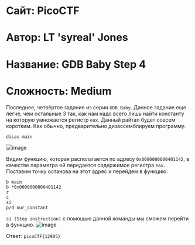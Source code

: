 
# Сайт: PicoCTF
# Автор: LT 'syreal' Jones
# Название: GDB Baby Step 4
# Сложность: Medium


Последнее, четвёртое задание из серии `GDB Baby`. Данное задание еще легче, чем остальные 3 так, как нам надо всего лишь найти константу
на которую умножается регистр `eax`. Данный райтап будет совсем коротким. Как обычно, предварительно дизассемблируем программу.
```gdb
disas main
```
![image](https://github.com/user-attachments/assets/d58a4eea-9a85-4720-ba1e-50efbcc3cada)

Видим функцию, которая располагается по адресу `0x0000000000401142`, в качестве параметра ей передается содержимое регистра `eax`. Поставим точку останова на этот адрес и перейдем в функцию.
```gdb
b main
b *0x0000000000401142
r
c
si
p/d our_constant
```

`si (Step instruction)` с помощью данной команды мы сможем перейти в функцию.
![image](https://github.com/user-attachments/assets/ca1b236d-bc90-431f-92c9-be0c44ddc664)

Ответ: `picoCTF{12905}`


